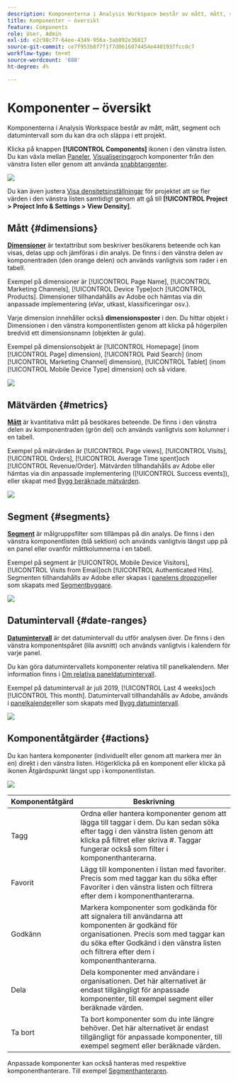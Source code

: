 ```yaml
---
description: Komponenterna i Analysis Workspace består av mått, mått, segment och datumintervall som du kan dra och släppa i ett projekt.
title: Komponenter – översikt
feature: Components
role: User, Admin
exl-id: e2c98c77-64ee-4349-956a-3ab092e36017
source-git-commit: ce7f953b8f7f1f7d0616074454e4401937fcc0c7
workflow-type: tm+mt
source-wordcount: '688'
ht-degree: 4%

---
```


# Komponenter – översikt

Komponenterna i Analysis Workspace består av mått, mått, segment och datumintervall som du kan dra och släppa i ett projekt.

Klicka på knappen **[!UICONTROL Components]** ikonen i den vänstra listen. Du kan växla mellan [Paneler](https://experienceleague.adobe.com/docs/analytics/analyze/analysis-workspace/panels/panels.html), [Visualiseringar](https://experienceleague.adobe.com/docs/analytics/analyze/analysis-workspace/visualizations/freeform-analysis-visualizations.html)och komponenter från den vänstra listen eller genom att använda [snabbtangenter](/help/analyze/analysis-workspace/build-workspace-project/fa-shortcut-keys.md).

![](assets/component-overview.png)

Du kan även justera [Visa densitetsinställningar](https://experienceleague.adobe.com/docs/analytics/analyze/analysis-workspace/build-workspace-project/view-density.html) för projektet att se fler värden i den vänstra listen samtidigt genom att gå till **[!UICONTROL Project > Project Info & Settings > View Density]**.

## Mått {#dimensions}

[**Dimensioner**](https://experienceleague.adobe.com/docs/analytics/components/dimensions/overview.html) är textattribut som beskriver besökarens beteende och kan visas, delas upp och jämföras i din analys. De finns i den vänstra delen av komponentraden (den orange delen) och används vanligtvis som rader i en tabell.

Exempel på dimensioner är [!UICONTROL Page Name], [!UICONTROL Marketing Channels], [!UICONTROL Device Type]och [!UICONTROL Products]. Dimensioner tillhandahålls av Adobe och hämtas via din anpassade implementering (eVar, utkast, klassificeringar osv.).

Varje dimension innehåller också **dimensionsposter** i den. Du hittar objekt i Dimensionen i den vänstra komponentlisten genom att klicka på högerpilen bredvid ett dimensionsnamn (objekten är gula).

Exempel på dimensionsobjekt är [!UICONTROL Homepage] (inom [!UICONTROL Page] dimension), [!UICONTROL Paid Search] (inom [!UICONTROL Marketing Channel] dimension), [!UICONTROL Tablet] (inom [!UICONTROL Mobile Device Type] dimension) och så vidare.

![](assets/dimensions.png)

## Mätvärden {#metrics}

[**Mått**](https://experienceleague.adobe.com/docs/analytics/components/metrics/overview.html) är kvantitativa mått på besökares beteende. De finns i den vänstra delen av komponentraden (grön del) och används vanligtvis som kolumner i en tabell.

Exempel på mätvärden är [!UICONTROL Page views], [!UICONTROL Visits], [!UICONTROL Orders], [!UICONTROL Average Time spent]och [!UICONTROL Revenue/Order]. Mätvärden tillhandahålls av Adobe eller hämtas via din anpassade implementering ([!UICONTROL Success events]), eller skapat med [Bygg beräknade mätvärden](https://experienceleague.adobe.com/docs/analytics/components/calculated-metrics/calcmetric-workflow/cm-build-metrics.html).

![](assets/metrics.png)

## Segment {#segments}

[**Segment**](https://experienceleague.adobe.com/docs/analytics/analyze/analysis-workspace/components/segments/t-freeform-project-segment.html) är målgruppsfilter som tillämpas på din analys. De finns i den vänstra komponentlisten (blå sektion) och används vanligtvis längst upp på en panel eller ovanför måttkolumnerna i en tabell.

Exempel på segment är [!UICONTROL Mobile Device Visitors], [!UICONTROL Visits from Email]och [!UICONTROL Authenticated Hits]. Segmenten tillhandahålls av Adobe eller skapas i [panelens dropzon](https://experienceleague.adobe.com/docs/analytics/analyze/analysis-workspace/panels/panels.html)eller som skapats med [Segmentbyggare](https://experienceleague.adobe.com/docs/analytics/components/segmentation/segmentation-workflow/seg-build.html).

![](assets/segments.png)

## Datumintervall {#date-ranges}

[**Datumintervall**](https://experienceleague.adobe.com/docs/analytics/analyze/analysis-workspace/components/calendar-date-ranges/calendar.html) är det datumintervall du utför analysen över. De finns i den vänstra komponentspåret (lila avsnitt) och används vanligtvis i kalendern för varje panel.

Du kan göra datumintervallets komponenter relativa till panelkalendern. Mer information finns i [Om relativa paneldatumintervall](/help/analyze/analysis-workspace/components/calendar-date-ranges/calendar.md#relative-panel-dates).

Exempel på datumintervall är juli 2019, [!UICONTROL Last 4 weeks]och [!UICONTROL This month]. Datumintervall tillhandahålls av Adobe, används i [panelkalender](https://experienceleague.adobe.com/docs/analytics/analyze/analysis-workspace/panels/panels.html)eller som skapats med [Bygg datumintervall](https://experienceleague.adobe.com/docs/analytics/analyze/analysis-workspace/components/calendar-date-ranges/custom-date-ranges.html).

![](assets/date-ranges.png)


## Komponentåtgärder {#actions}

Du kan hantera komponenter (individuellt eller genom att markera mer än en) direkt i den vänstra listen. Högerklicka på en komponent eller klicka på ikonen Åtgärdspunkt längst upp i komponentlistan.

![](assets/component-actions.png)

| Komponentåtgärd | Beskrivning |
|--- |--- |
| Tagg | Ordna eller hantera komponenter genom att lägga till taggar i dem. Du kan sedan söka efter tagg i den vänstra listen genom att klicka på filtret eller skriva #. Taggar fungerar också som filter i komponenthanterarna. |
| Favorit | Lägg till komponenten i listan med favoriter. Precis som med taggar kan du söka efter Favoriter i den vänstra listen och filtrera efter dem i komponenthanterarna. |
| Godkänn | Markera komponenter som godkända för att signalera till användarna att komponenten är godkänd för organisationen. Precis som med taggar kan du söka efter Godkänd i den vänstra listen och filtrera efter dem i komponenthanterarna. |
| Dela | Dela komponenter med användare i organisationen. Det här alternativet är endast tillgängligt för anpassade komponenter, till exempel segment eller beräknade värden. |
| Ta bort | Ta bort komponenter som du inte längre behöver. Det här alternativet är endast tillgängligt för anpassade komponenter, till exempel segment eller beräknade värden. |

Anpassade komponenter kan också hanteras med respektive komponenthanterare. Till exempel [Segmenthanteraren](/help/components/segmentation/segmentation-workflow/seg-manage.md).
